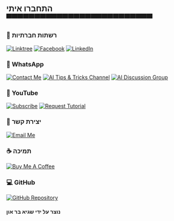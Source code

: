 ## התחברו איתי ▀▀▀▀▀▀▀▀▀▀▀▀▀▀▀▀▀▀▀▀▀▀▀▀▀▀

### 🌟 רשתות חברתיות

[![Linktree](https://img.shields.io/badge/linktree-white?style=for-the-badge&logo=linktree&logoColor=43E55E)](https://linktr.ee/sagib?lt_utm_source=lt_share_link#373198503)
[![Facebook](https://img.shields.io/badge/facebook-white?style=for-the-badge&logo=facebook&logoColor=0866FF)](https://www.facebook.com/sagi.baron)
[![LinkedIn](https://img.shields.io/badge/linkedin-white?style=for-the-badge&logo=linkedin&logoColor=0A66C2)](https://www.linkedin.com/in/sagi-bar-on)

### 📱 WhatsApp

[![Contact Me](https://img.shields.io/badge/CONTACT_ME-white?style=for-the-badge&logo=whatsapp&logoColor=25D366)](https://api.whatsapp.com/send?phone=972549995050)
[![AI Tips & Tricks Channel](https://img.shields.io/badge/AI_TIPS_&_TRICKS_CHANNEL-white?style=for-the-badge&logo=whatsapp&logoColor=25D366)](https://whatsapp.com/channel/0029Vaj33VkEawds11JP9o1c)
[![AI Discussion Group](https://img.shields.io/badge/AI_DISCUSSION_GROUP-white?style=for-the-badge&logo=whatsapp&logoColor=25D366)](https://whatsapp.com/channel/0029Vaj33VkEawds11JP9o1c)

### 🎥 YouTube

[![Subscribe](https://img.shields.io/badge/Subscribe_to_my_YouTube_channel-white?style=for-the-badge&logo=youtube&logoColor=FF0000)](https://www.youtube.com/@SagiBaron)
[![Request Tutorial](https://img.shields.io/badge/Request_How_To_Tutorial_Video-white?style=for-the-badge&logo=youtube&logoColor=FF0000)](https://www.youtube.com/watch?v=xj8COkST--8)

### 📧 יצירת קשר

[![Email Me](https://img.shields.io/badge/email_me-white?style=for-the-badge&logo=gmail&logoColor=EA4335)](mailto:sagi.baron76@gmail.com)

### ☕ תמיכה

[![Buy Me A Coffee](https://img.shields.io/badge/Buy_Me_A_Coffee-white?style=for-the-badge&logo=buymeacoffee&logoColor=FFDD00)](https://buymeacoffee.com/sagibar)

### 💻 GitHub

[![GitHub Repository](https://img.shields.io/badge/GitHub_Repository-white?style=for-the-badge&logo=github&logoColor=181717)](https://github.com/Sagi-BA/images-to-pdf)

#### נוצר על ידי שגיא בר און

